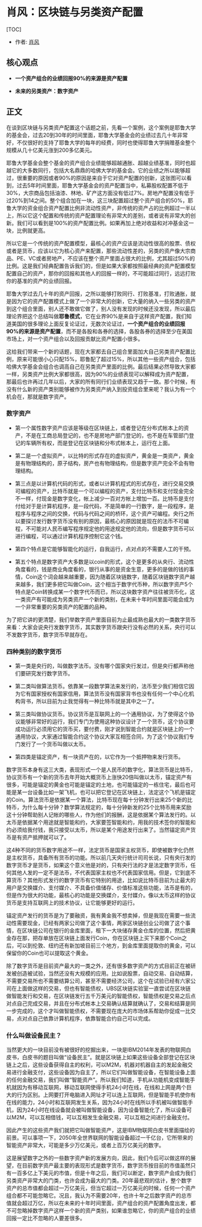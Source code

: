 # 肖风：区块链与另类资产配置
[TOC]

- 作者: [肖风](../../人物/肖风.md)

## 核心观点

- **一个资产组合的业绩回报90%的来源是资产配置**

- **未来的另类资产：数字资产**

## 正文
在谈到区块链与另类资产配置这个话题之前，先看一个案例，这个案例是耶鲁大学的基金会，过去20到30年的时间里面，耶鲁大学基金会的业绩过去几十年非常好，不仅很好的支持了耶鲁大学的每年的经费，同时也使得耶鲁大学捐赠基金整个规模从几十亿美元涨到200多亿美元。

耶鲁大学基金会整个基金的资产组合业绩能够超越通胀、超越业绩基准，同时也超越它的大多数同行，包括大名鼎鼎的哈佛大学的基金会。它的业绩之所以能够超过，很重要的原因或者90%的原因是来自于它对资产配置的创新，这张图可以看到，过去5年时间里面，耶鲁大学基金会的资产配置当中，私募股权配置不低于30%，大宗商品包括油漆、林地、矿产这方面没有低过7%。房地产配置没有低于过20%到14之间。整个组合加在一块，这三块配置超过整个资产组合的50%，耶鲁大学的资金组合资产配置比例非流动性资产，非传统的资产占的比例超过一半以上，所以它这个配置和传统的资产配置理论有非常大的差别，或者说有非常大的创新。我们可以看到是100%的资产配置比例。如果再加上绝对收益和对冲基金这一块，比例就更高。

所以它是一个传统的资产配置模型，最核心的资产应该是流动性很高的股票、债权或者是货币，应该以它为核心资产来配置，那些流动性差的，另类的资产像大宗商品、PE、VC或者房地产，不应该在整个资产里面占很大的比例，尤其超过50%的比例。这是我们经典配置告诉我们的，但是如果大家都按照最经典的资产配置模型配置自己的资产，那你的回报和其他人的回报一样的，不可能超过同行，远远打败你的基准的资产的业绩回报。

耶鲁大学过去几十年的资产回报，之所以能够打败同行、打败基准，打败通胀，就是因为它的资产配置模式上做了一个非常大的创新，它大量的纳入一些另类的资产到这个组合里面，别人还不敢做它做了，别人没有发现的时候还没发现，所以最后理论界把这个总结叫做**耶鲁模式**，它在业界90%是来自于这样资产配置，我们知道美国的很多理论上面反复论证过，无数次论证过，**一个资产组合的业绩回报90%的来源是资产配置**，而不是各股和各券的选择，各股各券的选择至少在美国市场上，对一个资产组合以及回报贡献比资产配置小很多。

这给我们带来一个新的话题，现在大家都去自己组合里面加大自己另类资产配置比例，原来可能很小心只配15%，耶鲁配了超过15%，所以其他一些资产组合，包括哈佛大学基金会组合也调高自己在另类资产里面的比例。最后结果必然导致大家都一样，另类资产比例大家都很高，因为90%的业绩表现可以解释成为资产配置，那最后也许再过几年以后，大家的所有同行们业绩表现又趋于一致。那个时候，有没有什么新的资产类别能够被作为另类资产纳入到投资组合里来呢？我认为有一个机会在，那就是数字资产。

### 数字资产

- 第一个属性数字资产应该是等级在区块链上，或者登记在分布式帐本上的资产，不是在工商总局登记的，也不是房地产部门登记的，也不是在车管部门登记的车辆所有权，而是登记在区块链和分布式帐本上，运行在上面。

- 第二是一个虚拟资产，以比特的形式存在的虚拟资产，黄金是一类资产，黄金是有物理结构的，原子结构，房产也有物理结构，但是数字资产完全不会有物理结构。

- 第三点是以计算机代码的形式，或者以计算机程式的形式存在，进行交易交换可编程的资产，比特币就是一个可以编程的资产，支付比特币和支付现金完全不一样，付现金是数字变化，帐上减少一百对方帐上增加一百。比特币是支付付给对于是计算机程序，是一段代码，不是简单的一行数字，是一段程序，是程序与程序之间的交换，代码与代码之间的桥环，这个资产可编程。央行之所以要探讨发行数字货币没有别的原因，最核心的原因就是现在的法币不可编程，不可能对人民币编写程序规定他的用途规定他的流向，但是数字货币可以进行编程，可以通过计算机程序控制它这个钱。

- 第四个特点是它能够智能化的运行，自我运行，点对点的不需要人工的干预。

- 第五个特点是数字资产大多数是以coin的形式，这个是更多的从央行、流动性角度看的，钱是商业角度看的，银行从事的是资金生意，更多的是做的钱的事情，Coin这个词会越来越重要，因为随着区块链数字，随着区块链数字资产越来越多，我们更多把它叫做Coin，这个相当于数字代币种，所以数字资产5个特点是Coin转换成某一个数字代币而已，所以这块数字资产往往被货币化，这一类资产有可能成为另类资产一个新的类别，在未来十年时间里面可能会成为一个非常重要的另类资产的配置的品种。

为了把它讲的更清楚，我们举数字资产里面目前为止最成熟也最大的一类数字货币来看：大家会说央行发数字货币，其实数字货币跟央行没有必然的关系，央行可以不发数字货币，数字货币早就存在。

### 四种类别的数字货币

- 第一类是央行的，叫做数字法币。没有哪个国家央行发过，但是央行都声称他们要研究发行数字货币。

- 第二类叫做算法货币。依靠某一段数学算法来发行的，法币至少我们相信它因为它有国家授权有国家信用，算法货币没有国家背书也没有任何一个中心化机构背书，所以目前为止我觉得有一种比特币就是其中之一了。

- 第三类叫做协议货币。协议货币是互联网上的一个通用协议，为了使得这个协议能够非常好的运行，我们专门为使用这种协议设计了一个货币，这个协议要成功运行必须用它的货币买，要付费，刚才说到智能合约就是区块链上的一个通用协议，大家通过智能合约这个协议大家互相签合同，为了这个协议我们专门发行了一个货币叫做以太币。

- 第四类是锚定资产，有一块资产在的，以它作为一个抵押物来发行货币。

数字货币本身有这三大类，表现形式一个是人民币的数字化，算法货币是比特币，协议货币有一个新的货币去年开始大概货币上涨快20倍叫做以太币，锚定资产有很多，可能是锚定的黄金也可能是锚定的土地，也可能锚定的一栋住宅，最后也可能是某一台设备比如一架飞机，也可以把它登记在区块链上，法定这个飞机是锚定的Coin。算法货币是依据某一个算法，比特币现在每十分钟发行出来25个新的比特币，为什么每十分钟？数学算法规定的，每十分钟新发的25个比特币用来奖励这十分钟帮助别人记帐的哪些人，作为他们的报酬，这是依据某个算法发行的。以太币是依据某个用途就是智能和约，大家要签智能和约，用我的技术签你的智能和约必须给我付钱，我只接受以太币，所以是某个用途发行出来了。当然锚定资产货币是有资产抵押就可以了。

这4种不同的货币数字用途不一样，法定货币是国家主权货币，即使被数字化仍然是主权货币，具备所有货币的功能。所以前几天央行统计司司长说，只有央行发的数字货币才是货币，如果这个意义他是对的，只有央行法的才是法定数字货币，任何其他人发的一定不是法币，不代表国家主权也不代表国家信用。但是，它到底不算货币？其他形式发行的数字货币有它特别的用途，比如说比特币目前为止最大的用户是交换媒介、支付媒介、不具备价值储存、价值标准这些功能，法币是有的，但是作为很大的功能，最核心的功能是交换媒介，支付媒介。像以太币这样的协议货币是支持互联网上的技术协议，让它能够更好的运行。

锚定资产发行的货币是为了要融资，我有黄金我不想卖掉，但是我现在需要一些流动性需要现金，已经有两家公司做了这个事情，两家区块链创业公司做了这个事情，在区块链公司在银行的金库里面，租下一大块储存黄金仓库的位置，然后把黄金存在那，把存单放在区块链上面发行Coin，你在区块链上买下来那个Coin之后，可以到伦敦、纽约还有新加坡目前三个地方，到金库里面提取你的黄金，可以保留你的Coin也可以提取这个黄金。

除了数字货币是目前资产最大的一类之外，还有很多数字资产的方式目前正在被研发被创造被试验，当然还没有大规模的应用。比如说股票，自动交易、自动结算，不需要交易所也不需要结算公司，甚至不需要经济公司，这个在试验已经有六家公司在上面做这样的交易，但也有智能债权，UBS区块链实验室一直尝试在区块链做智能发行和交易，在区块链发行五千万美元的智能债权，智能债权是交易之后点对点自己完成交易，并且在分布式帐本上交易确认结算就确认了，交易和结算是同一步完成的，这个才叫做智能债权，不需要现在庞大的市场体系帮助你促成一比交易，点对点自己依靠计算机程序，依靠智能合约自己可以完成。

### 什么叫做设备民主？

当然更大的一块目前没有被很好的挖掘出来，一块是IBM2014年发表的物联网白皮书，白皮书的题目叫做“设备民主”。就是区块链上如果这些设备全部登记在区块链上之后，这些设备获得自主的权利，可以M2M，机器对机器自主的发起金融交易进行金融支付，这些设备因为自主了，所以它们叫做智能设备，在智能设备上面的任何金融交易，我们叫做“智能资产”。所以我们知道，手机从功能机变成智能手机就因为有移动互联网，移动互联网使得手机24小时在线，在线和上网是两个巨大的行为区别。上网要打开电脑进入网址才可以连上互联网，但是智能手机使你有在线的能力，24小时和互联网发生关系，因为24小时在线所以手机被叫做智能手机，因为24小时在线设备就会被叫做智能设备，因为设备智能化了，所以设备可以M2M，可以互相借钱，可以互相发生金融交易，可以互相之间进行金融支付。

因此产生的这些资产我们就把它叫做智能资产，这是IBM物联网白皮书里面描绘的前景。可以事项一下，2050年全世界联网的智能设备超过一千亿台，它所带来的智能资产非常大，可能是多少万亿美元，或者上百万亿美元的数字。

这是展望数字之外的一些数字资产新的发展方向，因此，我们今后可以做这样的展望，在目前数字资产最主要的表现形式是数字货币，数字货币按目前的市值虽然只有一百多亿上下美元的市值，但是十年之后，我们可以断定，数字资产会成为我们另类资产非常大的门类，也许会成为最大的门类。20年最悲观的估计，整个数字资产的总市值都会超过一万亿美元，但当它超过一万亿美元的时候，任何一个资产组合都不可能忽略它。况且，我认为不需要20年，也许十年之后数字资产的总市值就会超过万亿，所以在未来的十年时间里面，资产组合的资产配置角度出发，都不可忽略掉数字资产这样一个新的资产类别，如果谁忽略它，你的资产组合的业绩回报一定比不忽略的人要差很多。


